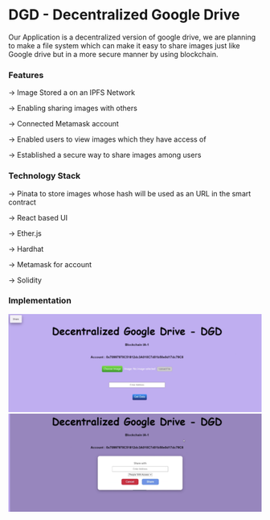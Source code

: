 # DGD - Decentralized Google Drive 

Our Application is a decentralized version of google drive, we are planning to make a file system which can make it easy to share images just like Google drive but in a more secure manner by using blockchain.

### Features

-> Image Stored a on an IPFS Network 

-> Enabling sharing images with others

-> Connected Metamask account

-> Enabled users to view images which they have access of

-> Established a secure way to share images among users

### Technology Stack

-> Pinata to store images whose hash will be used as an URL in the smart contract

-> React based UI

-> Ether.js

-> Hardhat

-> Metamask for account

-> Solidity

### Implementation

<img src="UI.png">
<img src="UI2.png">


